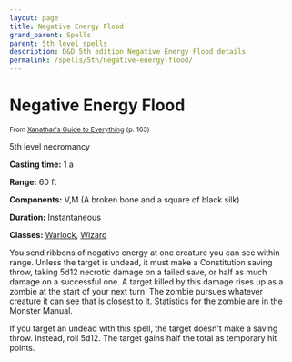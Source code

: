 ```yaml
---
layout: page
title: Negative Energy Flood
grand_parent: Spells
parent: 5th level spells 
description: D&D 5th edition Negative Energy Flood details
permalink: /spells/5th/negative-energy-flood/
---
```


# Negative Energy Flood

<small>From <a target="_blank" href="https://dnd.wizards.com/products/tabletop-games/rpg-products/xanathars-guide-everything">Xanathar's Guide to Everything</a> (p. 163)</small>

5th level necromancy

**Casting time:** 1 a

**Range:** 60 ft

**Components:** V,M (A broken bone and a square of black silk)

**Duration:** Instantaneous

**Classes:** [Warlock](/classes/warlock/), [Wizard](/classes/wizard/)

You send ribbons of negative energy at one creature you can see within range. Unless the target is undead, it must make a Constitution saving throw, taking 5d12 necrotic damage on a failed save, or half as much damage on a successful one. A target killed by this damage rises up as a zombie at the start of your next turn. The zombie pursues whatever creature it can see that is closest to it. Statistics for the zombie are in the Monster Manual.

   If you target an undead with this spell, the target doesn't make a saving throw. Instead, roll 5d12. The target gains half the total as temporary hit points.
